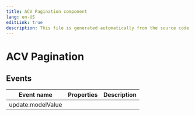 ```yaml
---
title: ACV Pagination component
lang: en-US
editLink: true
description: This file is generated automatically from the source code. Changes made here will be lost.
---
```


# ACV Pagination

<!--@include: ./AcvPagination.doc.md-->

## Events

| Event name        | Properties | Description |
| ----------------- | ---------- | ----------- |
| update:modelValue |            |             |

